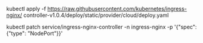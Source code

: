 

kubectl apply -f https://raw.githubusercontent.com/kubernetes/ingress-nginx/ controller-v1.0.4/deploy/static/provider/cloud/deploy.yaml

kubectl patch service/ingress-nginx-controller -n ingress-nginx -p '{"spec": {"type": "NodePort"}}'

